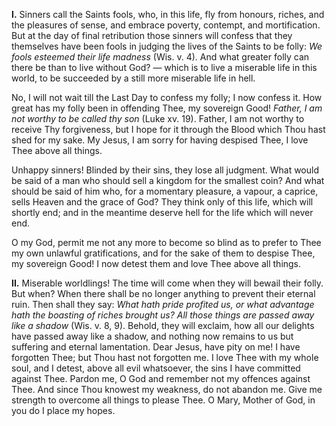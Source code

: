 
**I\.** Sinners call the Saints fools, who, in this life, fly from honours, riches, and the pleasures of sense, and embrace poverty, contempt, and mortification. But at the day of final retribution those sinners will confess that they themselves have been fools in judging the lives of the Saints to be folly: *We fools esteemed their life madness* (Wis. v. 4). And what greater folly can there be than to live without God? — which is to live a miserable life in this world, to be succeeded by a still more miserable life in hell.

No, I will not wait till the Last Day to confess my folly; I now confess it. How great has my folly been in offending Thee, my sovereign Good! *Father, I am not worthy to be called thy son* (Luke xv. 19). Father, I am not worthy to receive Thy forgiveness, but I hope for it through the Blood which Thou hast shed for my sake. My Jesus, I am sorry for having despised Thee, I love Thee above all things.

Unhappy sinners! Blinded by their sins, they lose all judgment. What would be said of a man who should sell a kingdom for the smallest coin? And what should be said of him who, for a momentary pleasure, a vapour, a caprice, sells Heaven and the grace of God? They think only of this life, which will shortly end; and in the meantime deserve hell for the life which will never end.

O my God, permit me not any more to become so blind as to prefer to Thee my own unlawful gratifications, and for the sake of them to despise Thee, my sovereign Good! I now detest them and love Thee above all things.

**II\.** Miserable worldlings! The time will come when they will bewail their folly. But when? When there shall be no longer anything to prevent their eternal ruin. Then shall they say: *What hath pride profited us, or what advantage hath the boasting of riches brought us? All those things are passed away like a shadow* (Wis. v. 8, 9). Behold, they will exclaim, how all our delights have passed away like a shadow, and nothing now remains to us but suffering and eternal lamentation. Dear Jesus, have pity on me! I have forgotten Thee; but Thou hast not forgotten me. I love Thee with my whole soul, and I detest, above all evil whatsoever, the sins I have committed against Thee. Pardon me, O God and remember not my offences against Thee. And since Thou knowest my weakness, do not abandon me. Give me strength to overcome all things to please Thee. O Mary, Mother of God, in you do I place my hopes.

